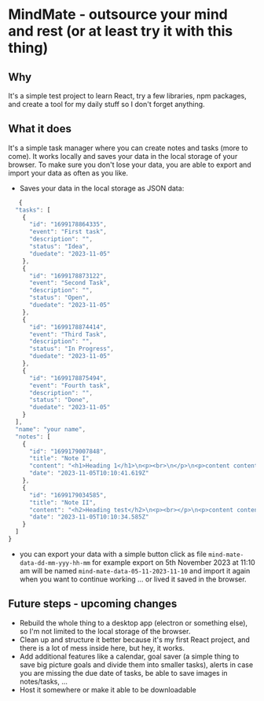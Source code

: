 # MindMate - outsource your mind and rest (or at least try it with this thing)

## Why

It's a simple test project to learn React, try a few libraries, npm packages, and create a tool for my daily stuff so I don't forget anything.

## What it does

It's a simple task manager where you can create notes and tasks (more to come). It works locally and saves your data in the local storage of your browser. To make sure you don't lose your data, you are able to export and import your data as often as you like.

- Saves your data in the local storage as JSON data:

```js
   {
  "tasks": [
    {
      "id": "1699178864335",
      "event": "First task",
      "description": "",
      "status": "Idea",
      "duedate": "2023-11-05"
    },
    {
      "id": "1699178873122",
      "event": "Second Task",
      "description": "",
      "status": "Open",
      "duedate": "2023-11-05"
    },
    {
      "id": "1699178874414",
      "event": "Third Task",
      "description": "",
      "status": "In Progress",
      "duedate": "2023-11-05"
    },
    {
      "id": "1699178875494",
      "event": "Fourth task",
      "description": "",
      "status": "Done",
      "duedate": "2023-11-05"
    }
  ],
  "name": "your name",
  "notes": [
    {
      "id": "1699179007848",
      "title": "Note I",
      "content": "<h1>Heading 1</h1>\n<p><br>\n</p>\n<p>content content content content content content content content content content content content content content content content content content content content content content content content content content content content content content content content content content content content content content content content content content<strong> content bold</strong> content content content content content content content content content content content content content content content content content content content content content content content content content content content content content content content content content content content content content content content content content content content content content content content content content content content content content content content content content content content content content content content content content content&nbsp;</p>\n<p><br>\n</p>\n<h2>heading 2</h2>\n<p><br>\n</p>\n<p>content content content content content content content content content content content content content content<em> content italic content italic </em>content content content content content content content content content content content content content content content content content content content content content content content content content content content content content content content content content content content content content content content content content&nbsp;</p>\n<p><br>\n</p>\n<h3>heading 3</h3>\n<p><br>\n</p>\n<p>content content content content <del>content strikethrough content strikethrough content strikethrough</del> content content content content content content content content content content content content content content content content content content content content content content content content content content content content content content content content content content content content content content content content content content content content content content content content content content content content content&nbsp;</p>",
      "date": "2023-11-05T10:10:41.619Z"
    },
    {
      "id": "1699179034585",
      "title": "Note II",
      "content": "<h2>Heading test</h2>\n<p><br></p>\n<p>content content content content content content content content content content content content content content content content content content content content content content content content content content content content content content content content content content content content content content content content content content content content content content content content content content content content content content content content content content content</p>",
      "date": "2023-11-05T10:10:34.585Z"
    }
  ]
}
```

- you can export your data with a simple button click as file `mind-mate-data-dd-mm-yyy-hh-mm` for example export on 5th November 2023 at 11:10 am will be named `mind-mate-data-05-11-2023-11-10` and import it again when you want to continue working ... or lived it saved in the browser.

## Future steps - upcoming changes

- Rebuild the whole thing to a desktop app (electron or something else), so I'm not limited to the local storage of the browser.
- Clean up and structure it better because it's my first React project, and there is a lot of mess inside here, but hey, it works.
- Add additional features like a calendar, goal saver (a simple thing to save big picture goals and divide them into smaller tasks), alerts in case you are missing the due date of tasks, be able to save images in notes/tasks, ...
- Host it somewhere or make it able to be downloadable
